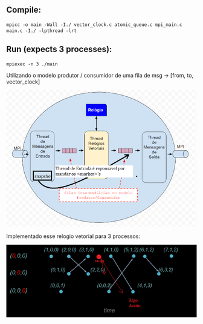 ## Compile:
	mpicc -o main -Wall -I./ vector_clock.c atomic_queue.c mpi_main.c main.c -I./ -lpthread -lrt
## Run (expects 3 processes):
	mpiexec -n 3 ./main

Utilizando o modelo produtor / consumidor de uma fila de msg -> [from, to, vector_clock]

<img src="/img/produtor_cosumidor_mpi.png" width="720">

Implementado esse relogio vetorial para 3 processos:

<img src="/img/process_clock_events.png" width="720">

